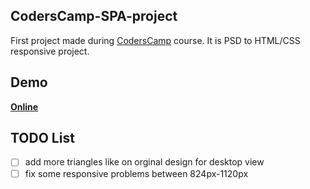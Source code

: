 ## CodersCamp-SPA-project
First project made during [CodersCamp](https://coderscamp.edu.pl/) course.
It is PSD to HTML/CSS responsive project.

## Demo

**[Online](https://narghar.github.io/CodersCamp-SPA-project/)**


## TODO List

- [ ] add more triangles like on orginal design for desktop view
- [ ] fix some responsive problems between 824px-1120px
